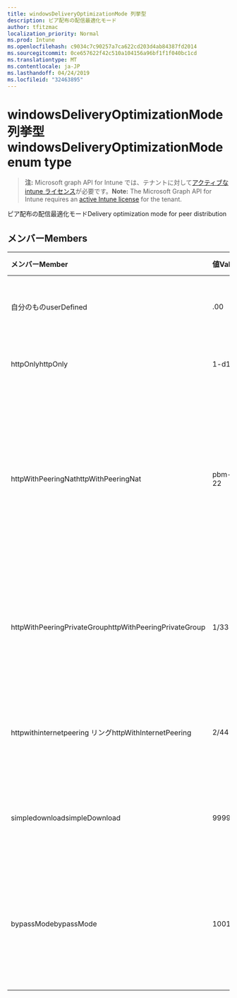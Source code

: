 ```yaml
---
title: windowsDeliveryOptimizationMode 列挙型
description: ピア配布の配信最適化モード
author: tfitzmac
localization_priority: Normal
ms.prod: Intune
ms.openlocfilehash: c9034c7c90257a7ca622cd203d4ab84387fd2014
ms.sourcegitcommit: 0ce657622f42c510a104156a96bf1f1f040bc1cd
ms.translationtype: MT
ms.contentlocale: ja-JP
ms.lasthandoff: 04/24/2019
ms.locfileid: "32463895"
---
```

# <a name="windowsdeliveryoptimizationmode-enum-type"></a><span data-ttu-id="f41f3-103">windowsDeliveryOptimizationMode 列挙型</span><span class="sxs-lookup"><span data-stu-id="f41f3-103">windowsDeliveryOptimizationMode enum type</span></span>

> <span data-ttu-id="f41f3-104">**注:** Microsoft graph API for Intune では、テナントに対して[アクティブな intune ライセンス](https://go.microsoft.com/fwlink/?linkid=839381)が必要です。</span><span class="sxs-lookup"><span data-stu-id="f41f3-104">**Note:** The Microsoft Graph API for Intune requires an [active Intune license](https://go.microsoft.com/fwlink/?linkid=839381) for the tenant.</span></span>

<span data-ttu-id="f41f3-105">ピア配布の配信最適化モード</span><span class="sxs-lookup"><span data-stu-id="f41f3-105">Delivery optimization mode for peer distribution</span></span>

## <a name="members"></a><span data-ttu-id="f41f3-106">メンバー</span><span class="sxs-lookup"><span data-stu-id="f41f3-106">Members</span></span>
|<span data-ttu-id="f41f3-107">メンバー</span><span class="sxs-lookup"><span data-stu-id="f41f3-107">Member</span></span>|<span data-ttu-id="f41f3-108">値</span><span class="sxs-lookup"><span data-stu-id="f41f3-108">Value</span></span>|<span data-ttu-id="f41f3-109">説明</span><span class="sxs-lookup"><span data-stu-id="f41f3-109">Description</span></span>|
|:---|:---|:---|
|<span data-ttu-id="f41f3-110">自分のもの</span><span class="sxs-lookup"><span data-stu-id="f41f3-110">userDefined</span></span>|<span data-ttu-id="f41f3-111">.0</span><span class="sxs-lookup"><span data-stu-id="f41f3-111">0</span></span>|<span data-ttu-id="f41f3-112">ユーザーがを設定できるようにします。</span><span class="sxs-lookup"><span data-stu-id="f41f3-112">Allow the user to set.</span></span>|
|<span data-ttu-id="f41f3-113">httpOnly</span><span class="sxs-lookup"><span data-stu-id="f41f3-113">httpOnly</span></span>|<span data-ttu-id="f41f3-114">1-d</span><span class="sxs-lookup"><span data-stu-id="f41f3-114">1</span></span>|<span data-ttu-id="f41f3-115">HTTP のみ、ピアリングなし</span><span class="sxs-lookup"><span data-stu-id="f41f3-115">HTTP only, no peering</span></span>|
|<span data-ttu-id="f41f3-116">httpWithPeeringNat</span><span class="sxs-lookup"><span data-stu-id="f41f3-116">httpWithPeeringNat</span></span>|<span data-ttu-id="f41f3-117">pbm-2</span><span class="sxs-lookup"><span data-stu-id="f41f3-117">2</span></span>|<span data-ttu-id="f41f3-118">OS 既定–同一ネットワークアドレス変換の背後でピアリングを使用して Http を融合したもの</span><span class="sxs-lookup"><span data-stu-id="f41f3-118">OS default – Http blended with peering behind the same network address translator</span></span>|
|<span data-ttu-id="f41f3-119">httpWithPeeringPrivateGroup</span><span class="sxs-lookup"><span data-stu-id="f41f3-119">httpWithPeeringPrivateGroup</span></span>|<span data-ttu-id="f41f3-120">1/3</span><span class="sxs-lookup"><span data-stu-id="f41f3-120">3</span></span>|<span data-ttu-id="f41f3-121">プライベートグループ間でのピアリングとの HTTP ブレンディング</span><span class="sxs-lookup"><span data-stu-id="f41f3-121">HTTP blended with peering across a private group</span></span>|
|<span data-ttu-id="f41f3-122">httpwithinternetpeering リング</span><span class="sxs-lookup"><span data-stu-id="f41f3-122">httpWithInternetPeering</span></span>|<span data-ttu-id="f41f3-123">2/4</span><span class="sxs-lookup"><span data-stu-id="f41f3-123">4</span></span>|<span data-ttu-id="f41f3-124">インターネットピアリングとの HTTP ブレンディング</span><span class="sxs-lookup"><span data-stu-id="f41f3-124">HTTP blended with Internet peering</span></span>|
|<span data-ttu-id="f41f3-125">simpledownload</span><span class="sxs-lookup"><span data-stu-id="f41f3-125">simpleDownload</span></span>|<span data-ttu-id="f41f3-126">99</span><span class="sxs-lookup"><span data-stu-id="f41f3-126">99</span></span>|<span data-ttu-id="f41f3-127">ピアリングのない簡易ダウンロードモード</span><span class="sxs-lookup"><span data-stu-id="f41f3-127">Simple download mode with no peering</span></span>|
|<span data-ttu-id="f41f3-128">bypassMode</span><span class="sxs-lookup"><span data-stu-id="f41f3-128">bypassMode</span></span>|<span data-ttu-id="f41f3-129">100</span><span class="sxs-lookup"><span data-stu-id="f41f3-129">100</span></span>|<span data-ttu-id="f41f3-130">バイパスモード。</span><span class="sxs-lookup"><span data-stu-id="f41f3-130">Bypass mode.</span></span> <span data-ttu-id="f41f3-131">配信の最適化を使用せず、代わりにビットを使用する</span><span class="sxs-lookup"><span data-stu-id="f41f3-131">Do not use Delivery Optimization and use BITS instead</span></span>|



